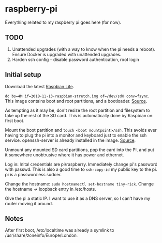 # raspberry-pi

Everything related to my raspberry pi goes here (for now).

## TODO

1. Unattended upgrades (with a way to know when the pi needs a reboot). Ensure Docker is
   upgraded with unattended upgrades.
1. Harden ssh config - disable password authentication, root login

## Initial setup

Download the latest [Raspbian Lite](https://www.raspberrypi.org/downloads/raspbian/).

`dd bs=4M if=2018-11-13-raspbian-stretch.img of=/dev/sdX conv=fsync`. This image contains
boot and root partitions, and a bootloader.
[Source](https://www.raspberrypi.org/documentation/installation/installing-images/linux.md).

As tempting as it may be, don't resize the root partition and filesystem to take up the
rest of the SD card. This is automatically done by Raspbian on first boot.

Mount the boot partition and `touch <boot mountpoint>/ssh`. This avoids ever having to
plug the pi into a monitor and keyboard just to enable the ssh service. openssh-server is
already installed in the image.
[Source](https://www.raspberrypi.org/documentation/remote-access/ssh/).

Unmount any mounted SD card partitions, pop the card into the PI, and put it somewhere
unobtrusive where it has power and ethernet.

Log in: Inital credentials are pi/raspberry. Immediately change pi's password with passwd.
This is also a good time to `ssh-copy-id` my public key to the pi. pi is a passwordless
sudoer.

Change the hostname: `sudo hostnamectl set-hostname tiny-rick`. Change the hostname ->
loopback entry in /etc/hosts.

Give the pi a static IP. I want to use it as a DNS server, so I can't have my router
moving it around.

## Notes

After first boot, /etc/localtime was already a symlink to
/usr/share/zoneinfo/Europe/London.
